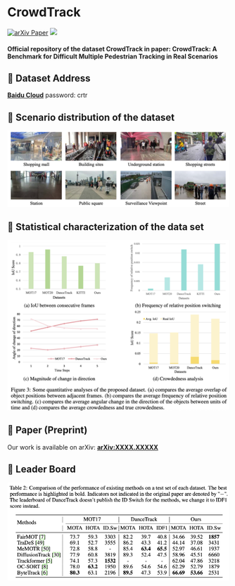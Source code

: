 # CrowdTrack
[![arXiv Paper](https://img.shields.io/badge/arXiv-Paper-red.svg)](https://arxiv.org/abs/2502.19958)
[![](https://img.shields.io/badge/dataset-Baidu%20Cloud-blue.svg)](https://pan.baidu.com/s/1iArSnByE5tEPwlHrKpnWFg?pwd=crtr)

#### Official repository of the dataset CrowdTrack in paper: CrowdTrack: A Benchmark for Difficult Multiple Pedestrian Tracking in Real Scenarios

## 📝 Dataset Address
**[Baidu Cloud](https://pan.baidu.com/s/1iArSnByE5tEPwlHrKpnWFg?pwd=crtr)**  password: crtr


## 📝 Scenario distribution of the dataset
![Changjing Image](assets/changjing.png)  



## 📝 Statistical characterization of the data set
![Tongji Image](assets/tongji.png)  


## 📝 Paper (Preprint)
Our work is available on arXiv: **[arXiv:XXXX.XXXXX](https://arxiv.org/abs/XXXX.XXXXX)** 

## 🚀 Leader Board
![Tongji Image](assets/leaderboard.png) 
<!-- 1. **Installation**  
   ```bash
   pip install -r requirements.txt -->